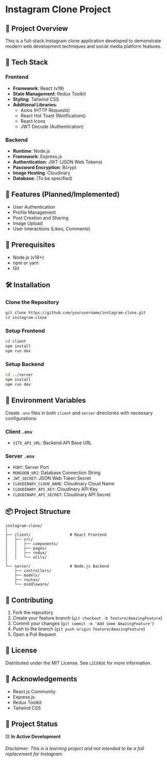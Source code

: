 # Instagram Clone Project

## 📸 Project Overview
This is a full-stack Instagram clone application developed to demonstrate modern web development techniques and social media platform features.

## 🚀 Tech Stack
### Frontend
- **Framework**: React (v19)
- **State Management**: Redux Toolkit
- **Styling**: Tailwind CSS
- **Additional Libraries**:
  - Axios (HTTP Requests)
  - React Hot Toast (Notifications)
  - React Icons
  - JWT Decode (Authentication)

### Backend
- **Runtime**: Node.js
- **Framework**: Express.js
- **Authentication**: JWT (JSON Web Tokens)
- **Password Encryption**: Bcrypt
- **Image Hosting**: Cloudinary
- **Database**: (To be specified)

## 🌟 Features (Planned/Implemented)
- User Authentication
- Profile Management
- Post Creation and Sharing
- Image Upload
- User Interactions (Likes, Comments)

## 🔧 Prerequisites
- Node.js (v18+)
- npm or yarn
- Git

## 🛠️ Installation

### Clone the Repository
```bash
git clone https://github.com/yourusername/instagram-clone.git
cd instagram-clone
```

### Setup Frontend
```bash
cd client
npm install
npm run dev
```

### Setup Backend
```bash
cd ../server
npm install
npm run dev
```

## 🌈 Environment Variables
Create `.env` files in both `client` and `server` directories with necessary configurations:

### Client `.env`
- `VITE_API_URL`: Backend API Base URL

### Server `.env`
- `PORT`: Server Port
- `MONGODB_URI`: Database Connection String
- `JWT_SECRET`: JSON Web Token Secret
- `CLOUDINARY_CLOUD_NAME`: Cloudinary Cloud Name
- `CLOUDINARY_API_KEY`: Cloudinary API Key
- `CLOUDINARY_API_SECRET`: Cloudinary API Secret

## 📦 Project Structure
```
instagram-clone/
│
├── client/                 # React Frontend
│   ├── src/
│   │   ├── components/
│   │   ├── pages/
│   │   ├── redux/
│   │   └── utils/
│
└── server/                 # Node.js Backend
    ├── controllers/
    ├── models/
    ├── routes/
    └── middleware/
```

## 🤝 Contributing
1. Fork the repository
2. Create your feature branch (`git checkout -b feature/AmazingFeature`)
3. Commit your changes (`git commit -m 'Add some AmazingFeature'`)
4. Push to the branch (`git push origin feature/AmazingFeature`)
5. Open a Pull Request

## 📝 License
Distributed under the MIT License. See `LICENSE` for more information.

## 🙌 Acknowledgements
- React.js Community
- Express.js
- Redux Toolkit
- Tailwind CSS

## 🚧 Project Status
🟨 **In Active Development**

*Disclaimer: This is a learning project and not intended to be a full replacement for Instagram.*